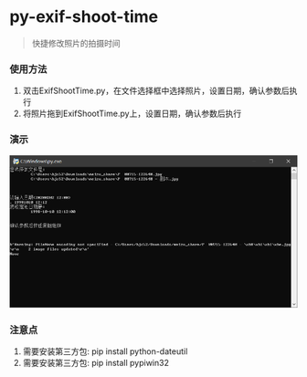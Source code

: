 # py-exif-shoot-time
> 快捷修改照片的拍摄时间


### 使用方法
1. 双击ExifShootTime.py，在文件选择框中选择照片，设置日期，确认参数后执行
2. 将照片拖到ExifShootTime.py上，设置日期，确认参数后执行



### 演示
<div align=center><img src="https://github.com/bjc5233/py-exif-shoot-time/raw/master/resources/demo.png"/></div>




### 注意点
1. 需要安装第三方包: pip install python-dateutil
2. 需要安装第三方包: pip install pypiwin32